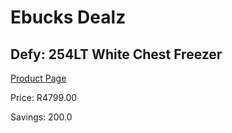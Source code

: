 
# Ebucks Dealz
## Defy: 254LT White Chest Freezer
[Product Page](https://www.ebucks.com/web/shop/productSelected.do?prodId=1094252931&catId=704986856)

Price: R4799.00

Savings: 200.0


	